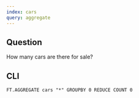 ```yaml
---
index: cars
query: aggregate
---
```


## Question

How many cars are there for sale?

## CLI

```
FT.AGGREGATE cars "*" GROUPBY 0 REDUCE COUNT 0
```